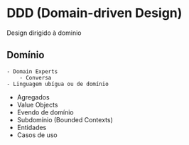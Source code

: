 # DDD (Domain-driven Design)

Design dirigido à dominio

## Domínio

    - Domain Experts
        - Conversa
    - Linguagem ubígua ou de domínio


- Agregados
- Value Objects
- Evendo de domínio
- Subdomínio (Bounded Contexts)
- Entidades
- Casos de uso

